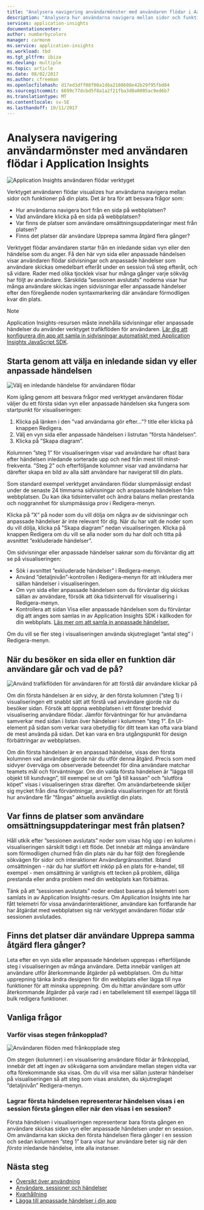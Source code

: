 ```yaml
---
title: "Analysera navigering användarmönster med användaren flödar i Azure Application Insights | Microsoft docs"
description: "Analysera hur användarna navigera mellan sidor och funktioner i ditt webbprogram."
services: application-insights
documentationcenter: 
author: numberbycolors
manager: carmonm
ms.service: application-insights
ms.workload: tbd
ms.tgt_pltfrm: ibiza
ms.devlang: multiple
ms.topic: article
ms.date: 08/02/2017
ms.author: cfreeman
ms.openlocfilehash: d17ed3dff08f00a1d6a2108608e42b29f95fbd84
ms.sourcegitcommit: 6699c77dcbd5f8a1a2f21fba3d0a0005ac9ed6b7
ms.translationtype: MT
ms.contentlocale: sv-SE
ms.lasthandoff: 10/11/2017
---
```

# <a name="analyze-user-navigation-patterns-with-user-flows-in-application-insights"></a>Analysera navigering användarmönster med användaren flödar i Application Insights

![Application Insights användaren flödar verktyget](./media/app-insights-usage-flows/flows.png)

Verktyget användaren flödar visualizes hur användarna navigera mellan sidor och funktioner på din plats. Det är bra för att besvara frågor som:
* Hur användarna navigera bort från en sida på webbplatsen?
* Vad användare klicka på en sida på webbplatsen?
* Var finns de platser som användare omsättningsuppdateringar mest från platsen?
* Finns det platser där användare Upprepa samma åtgärd flera gånger?

Verktyget flödar användaren startar från en inledande sidan vyn eller den händelse som du anger. Få den här vyn sida eller anpassade händelsen visar användaren flödar sidvisningar och anpassade händelser som användare skickas omedelbart efteråt under en session två steg efteråt, och så vidare. Rader med olika tjocklek visar hur många gånger varje sökväg har följt av användare. Särskilda ”sessionen avslutats” noderna visar hur många användare skickas ingen sidvisningar eller anpassade händelser efter den föregående noden syntaxmarkering där användare förmodligen kvar din plats.



> [!NOTE]
> Application Insights-resursen måste innehålla sidvisningar eller anpassade händelser du använder verktyget trafikflöden för användaren. [Lär dig att konfigurera din app att samla in sidvisningar automatiskt med Application Insights JavaScript SDK](app-insights-javascript.md).
> 
> 

## <a name="start-by-choosing-an-initial-page-view-or-custom-event"></a>Starta genom att välja en inledande sidan vy eller anpassade händelsen

![Välj en inledande händelse för användaren flödar](./media/app-insights-usage-flows/flows-initial-event.png)

Kom igång genom att besvara frågor med verktyget användaren flödar väljer du ett första sidan vyn eller anpassade händelsen ska fungera som startpunkt för visualiseringen:
1. Klicka på länken i den ”vad användarna gör efter...”? title eller klicka på knappen Redigera. 
2. Välj en vyn sida eller anpassade händelsen i listrutan ”första händelsen”.
3. Klicka på ”Skapa diagram”.

Kolumnen ”steg 1” för visualiseringen visar vad användare har oftast bara efter händelsen inledande sorterade upp och ned från mest till minst-frekventa. ”Steg 2” och efterföljande kolumner visar vad användarna har därefter skapa en bild av alla sätt användare har navigerat till din plats.

Som standard exempel verktyget användaren flödar slumpmässigt endast under de senaste 24 timmarna sidvisningar och anpassade händelsen från webbplatsen. Du kan öka tidsintervallet och ändra balans mellan prestanda och noggrannhet för slumpmässiga prov i Redigera-menyn.

Klicka på ”X” på noder som du vill dölja om några av de sidvisningar och anpassade händelser är inte relevant för dig. När du har valt de noder som du vill dölja, klicka på ”Skapa diagram” nedan visualiseringen. Klicka på knappen Redigera om du vill se alla noder som du har dolt och titta på avsnittet ”exkluderade händelser”.

Om sidvisningar eller anpassade händelser saknar som du förväntar dig att se på visualiseringen:
* Sök i avsnittet ”exkluderade händelser” i Redigera-menyn.
* Använd ”detaljnivån”-kontrollen i Redigera-menyn för att inkludera mer sällan händelser i visualiseringen.
* Om vyn sida eller anpassade händelsen som du förväntar dig skickas sällan av användare, försök att öka tidsintervall för visualisering i Redigera-menyn.
* Kontrollera att sidan Visa eller anpassade händelsen som du förväntar dig att anges som samlas in av Application Insights SDK i källkoden för din webbplats. [Läs mer om att samla in anpassade händelser.](app-insights-api-custom-events-metrics.md)

Om du vill se fler steg i visualiseringen använda skjutreglaget ”antal steg” i Redigera-menyn.

## <a name="after-visiting-a-page-or-feature-where-do-users-go-and-what-do-they-click"></a>När du besöker en sida eller en funktion där användare går och vad de på?

![Använd trafikflöden för användaren för att förstå där användare klickar på](./media/app-insights-usage-flows/flows-one-step.png)

Om din första händelsen är en sidvy, är den första kolumnen (”steg 1) i visualiseringen ett snabbt sätt att förstå vad användare gjorde när du besöker sidan. Försök att öppna webbplatsen i ett fönster bredvid visualisering användare flödar. Jämför förväntningar för hur användarna samverkar med sidan i listan över händelser i kolumnen ”steg 1”. En UI-element på sidan som verkar vara obetydlig för ditt team kan ofta vara bland de mest använda på sidan. Det kan vara en bra utgångspunkt för design förbättringar av webbplatsen.

Om din första händelsen är en anpassad händelse, visas den första kolumnen vad användare gjorde när du utför denna åtgärd. Precis som med sidvyer överväga om observerade beteendet för dina användare matchar teamets mål och förväntningar. Om din valda första händelsen är ”lägga till objekt till kundvagn”, till exempel se ut om ”gå till kassan” och ”slutföra köpet” visas i visualiseringen strax därefter. Om användarbeteende skiljer sig mycket från dina förväntningar, använda visualiseringen för att förstå hur användare får ”fångas” aktuella avsiktligt din plats.

## <a name="where-are-the-places-that-users-churn-most-from-your-site"></a>Var finns de platser som användare omsättningsuppdateringar mest från platsen?

Håll utkik efter ”sessionen avslutats” noder som visas hög upp i en kolumn i visualiseringen särskilt tidigt i ett flöde. Det innebär att många användare som förmodligen churned från din plats när du har följt den föregående sökvägen för sidor och interaktioner Användargränssnittet. Ibland omsättningen - när du har slutfört ett inköp på en plats för e-handel, till exempel - men omsättning är vanligtvis ett tecken på problem, dåliga prestanda eller andra problem med din webbplats kan förbättras.

Tänk på att ”sessionen avslutats” noder endast baseras på telemetri som samlats in av Application Insights-resurs. Om Application Insights inte har fått telemetri för vissa användarinteraktioner, användare kan fortfarande har har åtgärdat med webbplatsen sig när verktyget användaren flödar står sessionen avslutades.

## <a name="are-there-places-where-users-repeat-the-same-action-over-and-over"></a>Finns det platser där användare Upprepa samma åtgärd flera gånger?

Leta efter en vyn sida eller anpassade händelsen upprepas i efterföljande steg i visualiseringen av många användare. Detta innebär vanligen att användare utför återkommande åtgärder på webbplatsen. Om du hittar upprepning tänka ändra designen för din webbplats eller lägga till nya funktioner för att minska upprepning. Om du hittar användare som utför återkommande åtgärder på varje rad i en tabellelement till exempel lägga till bulk redigera funktioner.

## <a name="common-questions"></a>Vanliga frågor

### <a name="why-do-steps-appear-disconnected"></a>Varför visas stegen frånkopplad?

![Användaren flöden med frånkopplade steg](./media/app-insights-usage-flows/flows-disconnected.png)

Om stegen (kolumner) i en visualisering användare flödar är frånkopplad, innebär det att ingen av sökvägarna som användare mellan stegen vidta var ofta förekommande ska visas. Om du vill visa mer sällan justerar händelser på visualiseringen så att steg som visas ansluten, du skjutreglaget ”detaljnivån” Redigera-menyn.

### <a name="does-the-initial-event-represent-the-first-time-the-event-appears-in-a-session-or-any-time-it-appears-in-a-session"></a>Lagrar första händelsen representerar händelsen visas i en session första gången eller när den visas i en session?

Första händelsen i visualiseringen representerar bara första gången en användare skickas sidan vyn eller anpassade händelsen under en session. Om användarna kan skicka den första händelsen flera gånger i en session och sedan kolumnen ”steg 1” bara visar hur användare beter sig när den *första* inledande händelse, inte alla instanser.

## <a name="next-steps"></a>Nästa steg

* [Översikt över användning](app-insights-usage-overview.md)
* [Användare, sessioner och händelser](app-insights-usage-segmentation.md)
* [Kvarhållning](app-insights-usage-retention.md)
* [Lägga till anpassade händelser i din app](app-insights-api-custom-events-metrics.md)